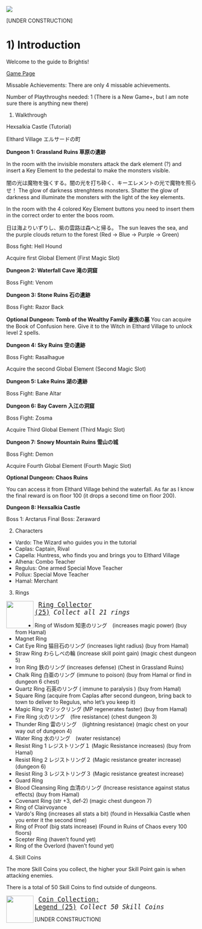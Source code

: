 ![](http://www.hardcoregaming101.net/wp-content/uploads/2020/12/brightis-titlejpn-1.jpg)

[UNDER CONSTRUCTION]

# 1) Introduction

Welcome to the guide to Brightis!

[Game Page](https://retroachievements.org/game/18202)

Missable Achievements: There are only 4 missable achievements.

Number of Playthroughs needed: 1 (There is a New Game+, but I am note sure there is anything new there)

1) Walkthrough

Hexsalkia Castle (Tutorial)

Elthard Village エルサードの町

**Dungeon 1: Grassland Ruins 草原の遺跡**

In the room with the invisible monsters attack the dark element (?) and insert a Key Element to the pedestal to make the monsters visible.

闇の光は魔物を強くする。闇の光を打ち砕く、キーエレメントの光で魔物を照らせ！
The glow of darkness strenghtens monsters. Shatter the glow of darkness and illuminate the monsters with the light of the key elements.

In the room with the 4 colored Key Element buttons you need to insert them in the correct order to enter the boos room.

日は海よりいずりし、紫の雲路は森へと帰る。
The sun leaves the sea, and the purple clouds return to the forest
(Red -> Blue -> Purple -> Green)

Boss fight: Hell Hound 

Acquire first Global Element (First Magic Slot)

**Dungeon 2: Waterfall Cave 滝の洞窟**

Boss Fight: Venom

**Dungeon 3: Stone Ruins 石の遺跡**

Boss Fight: Razor Back

**Optional Dungeon: Tomb of the Wealthy Family 豪族の墓**
You can acquire the Book of Confusion here. Give it to the Witch in Elthard Village to unlock level 2 spells.

**Dungeon 4: Sky Ruins 空の遺跡**

Boss Fight: Rasalhague

Acquire the second Global Element (Second Magic Slot)

**Dungeon 5: Lake Ruins 湖の遺跡**

Boss Fight: Bane Altar

**Dungeon 6: Bay Cavern 入江の洞窟**

Boss Fight: Zosma

Acquire Third Global Element (Third Magic Slot)

**Dungeon 7: Snowy Mountain Ruins 雪山の城**

Boss Fight: Demon

Acquire Fourth Global Element (Fourth Magic Slot)

**Optional Dungeon: Chaos Ruins**

You can access it from Elthard Village behind the waterfall. As far as I know the final reward is on floor 100 (it drops a second time on floor 200).

**Dungeon 8: Hexsalkia Castle**

Boss 1: Arctarus
Final Boss: Zeraward

2) Characters

* Vardo: The Wizard who guides you in the tutorial
* Caplas: Captain, Rival
* Capella: Huntress, who finds you and brings you to Elthard Village
* Alhena: Combo Teacher
* Regulus: One armed Special Move Teacher
* Pollux: Special Move Teacher
* Hamal: Merchant

3) Rings

<img align="left" width="72" height="72" src="https://media.retroachievements.org/Badge/407750.png">

<big><pre>
[Ring Collector (25)](https://retroachievements.org/achievement/362182)
_Collect all 21 rings_
</pre></big>

* Ring of Wisdom  知恵のリング　(increases magic power) (buy from Hamal)
* Magnet Ring
* Cat Eye Ring  猫目石のリング (increases light radius) (buy from Hamal)
* Straw Ring わらしべの輪 (increase skill point gain) (magic chest dungeon 5)
* Iron Ring 鉄のリング (increases defense) (Chest in Grassland Ruins)
* Chalk Ring 白亜のリング  (immune to poison) (buy from Hamal or find in dungeon 6 chest)
* Quartz Ring 石英のリング ( immune to paralysis ) (buy from Hamal)
* Square Ring (acquire from Caplas after second dungeon, bring back to town to deliver to Regulus, who let’s you keep it)
* Magic Ring マジックリング (MP regenerates faster) (buy from Hamal)
* Fire Ring 火のリング　(fire resistance) (chest dungeon 3)
* Thunder Ring 雷のリング　(lightning resistance) (magic chest on your way out of dungeon 4)
* Water Ring 水のリング　(water resistance)
* Resist Ring 1 レジストリング１ (Magic Resistance increases) (buy from Hamal)
* Resist Ring 2 レジストリング２ (Magic resistance greater increase) (dungeon 6)
* Resist Ring 3 レジストリング３ (Magic resistance greatest increase)
* Guard Ring
* Blood Cleansing Ring 血清のリング (Increase resistance against status effects) (buy from Hamal)
* Covenant Ring (str +3, def-2) (magic chest dungeon 7)
* Ring of Clairvoyance
* Vardo's Ring (increases all stats a bit) (found in Hexsalkia Castle when you enter it the second time)
* Ring of Proof (big stats increase) (Found in Ruins of Chaos every 100 floors)
* Scepter Ring (haven’t found yet)
* Ring of the Overlord (haven’t found yet)

4) Skill Coins

The more Skill Coins you collect, the higher your Skill Point gain is when attacking enemies.

There is a total of 50 Skill Coins to find outside of dungeons.

<img align="left" width="72" height="72" src="https://media.retroachievements.org/Badge/407755.png">

<big><pre>
[Coin Collection: Legend (25)](https://retroachievements.org/achievement/362187)
_Collect 50 Skill Coins_
</pre></big>

[UNDER CONSTRUCTION]